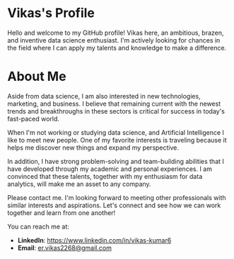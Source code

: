 # Vikas's Profile
Hello and welcome to my GitHub profile! Vikas here, an ambitious, brazen, and inventive data science enthusiast. I'm actively looking for chances in the field where I can apply my talents and knowledge to make a difference.

# About Me

Aside from data science, I am also interested in new technologies, marketing, and business. I believe that remaining current with the newest trends and breakthroughs in these sectors is critical for success in today's fast-paced world.

When I'm not working or studying data science, and Artificial Intelligence I like to meet new people. One of my favorite interests is traveling because it helps me discover new things and expand my perspective.

In addition, I have strong problem-solving and team-building abilities that I have developed through my academic and personal experiences. I am convinced that these talents, together with my enthusiasm for data analytics, will make me an asset to any company.

Please contact me. I'm looking forward to meeting other professionals with similar interests and aspirations. Let's connect and see how we can work together and learn from one another!

You can reach me at:
* **LinkedIn**: https://www.linkedin.com/in/vikas-kumar6
* **Email**: er.vikas2268@gmail.com
